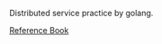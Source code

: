 Distributed service practice by golang.

[Reference Book](https://www.oreilly.co.jp/books/9784873119977/)

